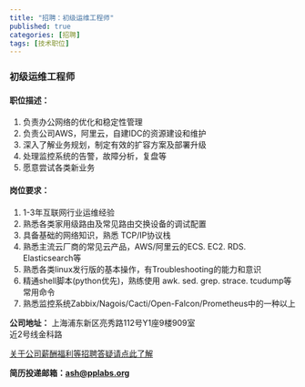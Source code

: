 ```yaml
---
title: "招聘：初级运维工程师"
published: true
categories: [招聘]
tags: [技术职位]
---
```


### 初级运维工程师
#### 职位描述：
  1. 负责办公网络的优化和稳定性管理
  2. 负责公司AWS，阿里云，自建IDC的资源建设和维护
  3. 深入了解业务规划，制定有效的扩容方案及部署升级
  4. 处理监控系统的告警，故障分析，复盘等
  5. 愿意尝试各类新业务

#### 岗位要求：
  1. 1-3年互联网行业运维经验
  2. 熟悉各类家用级路由及常见路由交换设备的调试配置
  3. 具备基础的网络知识，熟悉 TCP/IP协议栈
  4. 熟悉主流云厂商的常见云产品，AWS/阿里云的ECS. EC2. RDS. Elasticsearch等
  5. 熟悉各类linux发行版的基本操作，有Troubleshooting的能力和意识
  6. 精通shell脚本(python优先)，熟练使用 awk. sed. grep. strace. tcudump等常用命令
  7. 熟悉监控系统Zabbix/Nagois/Cacti/Open-Falcon/Prometheus中的一种以上

  **公司地址：** 上海浦东新区亮秀路112号Y1座9楼909室<br/>
  近2号线金科路<br/>

  [关于公司薪酬福利等招聘答疑请点此了解](http://ashma.info/2019/03/01/Q&A-of-hiring/)

**简历投递邮箱：ash@pplabs.org**
